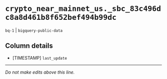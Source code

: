 # `crypto_near_mainnet_us._sbc_83c496dc8a8d461b8f652bef494b99dc`
`bq-1` | `bigquery-public-data`

## Column details
* [TIMESTAMP] `last_update`

-------------------------------------------------------------------------------
*Do not make edits above this line.*
